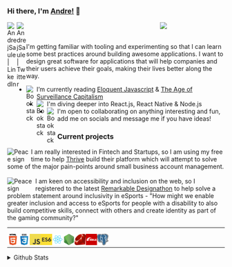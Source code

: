 ### Hi there, I'm [Andre!](https://www.andrejsaule.com) 👋

<img align="right" src='https://media.giphy.com/media/bcKmIWkUMCjVm/giphy.gif' width="150"> 

[<img align="left" alt="AndrejSaule | LinkedIn" width="22px" src="https://cdn.jsdelivr.net/npm/simple-icons@v3/icons/linkedin.svg" />][linkedin]
[<img align="left" alt="AndrejSaule | Twitter" width="22px" src="https://cdn.jsdelivr.net/npm/simple-icons@v3/icons/twitter.svg" />][twitter]


<br />
<br />

I'm getting familiar with tooling and experimenting so that I can learn some best practices around building awesome applications. I want to design great software for applications that will help companies and their users achieve their goals, making their lives <!-- more manageable and overall --> better along the way.

- <img align="left" alt="Book stack" width="24px" src="https://emojipedia-us.s3.dualstack.us-west-1.amazonaws.com/thumbs/72/docomo/205/books_1f4da.png" />I’m currently reading [Eloquent Javascript](https://www.goodreads.com/book/show/8910666-eloquent-javascript) & [The Age of Surveillance Capitalism](https://www.goodreads.com/book/show/26195941-the-age-of-surveillance-capitalism?ac=1&from_search=true&qid=OJrOs7ypb7&rank=1) 
- <img align="left" alt="Book stack" width="24px" src="https://emojipedia-us.s3.dualstack.us-west-1.amazonaws.com/thumbs/72/docomo/205/pencil_270f.png" />I'm diving deeper into React.js, React Native & Node.js
- <img align="left" alt="Book stack" width="24px" src="https://emojipedia-us.s3.dualstack.us-west-1.amazonaws.com/thumbs/72/docomo/205/squared-cool_1f192.png" />I'm open to collaborating on anything interesting and fun, add me on socials and message me if you have ideas! 

### Current projects 

<img align="left" alt="Peace sign" width="55px" src="https://emojigraph.org/media/au-kddi/victory-hand_270c-fe0f.png" /> I am really interested in Fintech and Startups, so I am using my free time to help <a href="https://www.plusthrive.com/">Thrive</a> build their platform which will attempt to solve some of the major pain-points around small business account management.  
<br>
<img align="left" alt="Peace sign" width="65px" src="https://emojigraph.org/media/au-kddi/victory-hand_270c-fe0f.png" />I am keen on accessibility and inclusion on the web, so I registered to the latest <a href="https://remarkable.org.au/events/designathon/ ">Remarkable Designathon</a> to help solve a problem statement around inclusivity in eSports - "How might we enable greater inclusion and access to eSports for people with a disability to also build competitive skills, connect with others and create identity as part of the gaming community?"

---

<img align="left" alt="HTML5" width="26px" src="https://raw.githubusercontent.com/github/explore/80688e429a7d4ef2fca1e82350fe8e3517d3494d/topics/html/html.png" />
<img align="left" alt="CSS3" width="26px" src="https://raw.githubusercontent.com/github/explore/80688e429a7d4ef2fca1e82350fe8e3517d3494d/topics/css/css.png" />
<img align="left" alt="JavaScript" width="26px" src="https://raw.githubusercontent.com/github/explore/80688e429a7d4ef2fca1e82350fe8e3517d3494d/topics/javascript/javascript.png" />
<img align="left" alt="ES6" width="26px" src="https://raw.githubusercontent.com/github/explore/80688e429a7d4ef2fca1e82350fe8e3517d3494d/topics/es6/es6.png" />
<img align="left" alt="React" width="26px" src="https://raw.githubusercontent.com/github/explore/80688e429a7d4ef2fca1e82350fe8e3517d3494d/topics/react/react.png" />
<img align="left" alt="Node.js" width="26px" src="https://raw.githubusercontent.com/github/explore/80688e429a7d4ef2fca1e82350fe8e3517d3494d/topics/nodejs/nodejs.png" />
<img align="left" alt="Ruby" width="26px" src="https://raw.githubusercontent.com/github/explore/80688e429a7d4ef2fca1e82350fe8e3517d3494d/topics/ruby/ruby.png" />
<img align="left" alt="Rails" width="26px" src="https://raw.githubusercontent.com/github/explore/80688e429a7d4ef2fca1e82350fe8e3517d3494d/topics/rails/rails.png" />
<img align="left" alt="PostgreSQL" width="26px" src="https://raw.githubusercontent.com/github/explore/80688e429a7d4ef2fca1e82350fe8e3517d3494d/topics/postgresql/postgresql.png" />

<br />

---

<details> 
  <summary> Github Stats </summary>
  <img align="center" height="165px" src="https://github-readme-stats-indol-gamma.vercel.app/api?username=ajsaule&layout=compact&hide=contribs&theme=prussian" />
  <img align="center" src="https://github-readme-stats-indol-gamma.vercel.app/api/top-langs?username=ajsaule&layout=compact&langs_count=6&theme=prussian" />
</details>  

<!--
**ajsaule/ajsaule** is a ✨ _special_ ✨ repository because its `README.md` (this file) appears on your GitHub profile.

Here are some ideas to get you started:

- 🔭 I’m currently working on ...
- 🌱 I’m currently learning ...
- 👯 I’m looking to collaborate on ...
- 🤔 I’m looking for help with ...
- 💬 Ask me about ...
- 📫 How to reach me: ...
- 😄 Pronouns: ...
- ⚡ Fun fact: ...
-->

[linkedin]: https://www.linkedin.com/in/andrejsaule/
[twitter]: https://twitter.com/ajsaule
